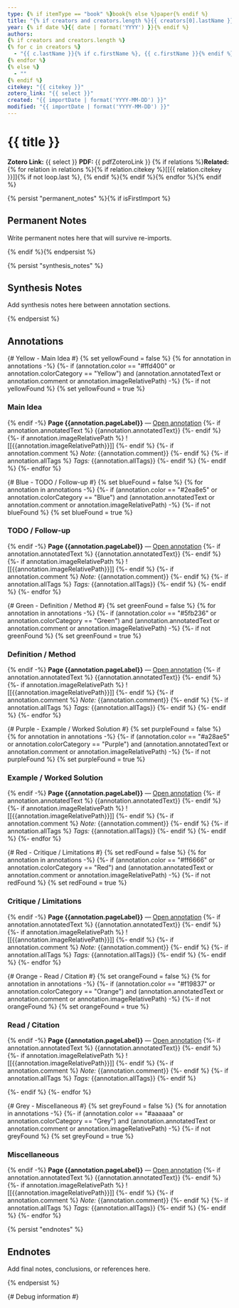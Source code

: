 ```yaml
---
type: {% if itemType == "book" %}book{% else %}paper{% endif %}
title: "{% if creators and creators.length %}{{ creators[0].lastName }}{% if creators.length == 2 %} & {{ creators[1].lastName }}{% elseif creators.length > 2 %} et al.{% endif %}{% endif %}{% if date %} ({{ date | format('YYYY') }}){% endif %} — {{ shortTitle or title }}"
year: {% if date %}{{ date | format('YYYY') }}{% endif %}
authors:
{% if creators and creators.length %}
{% for c in creators %}
  - "{{ c.lastName }}{% if c.firstName %}, {{ c.firstName }}{% endif %}"
{% endfor %}
{% else %}
  - ""
{% endif %}
citekey: "{{ citekey }}"
zotero_link: "{{ select }}"
created: "{{ importDate | format('YYYY-MM-DD') }}"
modified: "{{ importDate | format('YYYY-MM-DD') }}"
---
```


# {{ title }}

**Zotero Link:** {{ select }}
**PDF:** {{ pdfZoteroLink }}
{% if relations %}**Related:** {% for relation in relations %}{% if relation.citekey %}[[{{ relation.citekey }}]]{% if not loop.last %}, {% endif %}{% endif %}{% endfor %}{% endif %}

{% persist "permanent_notes" %}{% if isFirstImport %}
## Permanent Notes

Write permanent notes here that will survive re-imports.

{% endif %}{% endpersist %}

{% persist "synthesis_notes" %}
## Synthesis Notes

Add synthesis notes here between annotation sections.

{% endpersist %}

## Annotations

{# Yellow - Main Idea #}
{% set yellowFound = false %}
{% for annotation in annotations -%}
{%- if (annotation.color == "#ffd400" or annotation.colorCategory == "Yellow") and (annotation.annotatedText or annotation.comment or annotation.imageRelativePath) -%}
{%- if not yellowFound %}
{% set yellowFound = true %}

### Main Idea
{% endif -%}
**Page {{annotation.pageLabel}}** — [Open annotation](zotero://open-pdf/library/items/{{annotation.attachment.itemKey}}?page={{annotation.pageLabel}}&annotation={{annotation.id}})
{%- if annotation.annotatedText %}
{{annotation.annotatedText}}
{%- endif %}
{%- if annotation.imageRelativePath %}
![[{{annotation.imageRelativePath}}]]
{%- endif %}
{%- if annotation.comment %}
_Note:_ {{annotation.comment}}
{%- endif %}
{%- if annotation.allTags %}
_Tags:_ {{annotation.allTags}}
{%- endif %}
{%- endif %}
{%- endfor %}

{# Blue - TODO / Follow-up #}
{% set blueFound = false %}
{% for annotation in annotations -%}
{%- if (annotation.color == "#2ea8e5" or annotation.colorCategory == "Blue") and (annotation.annotatedText or annotation.comment or annotation.imageRelativePath) -%}
{%- if not blueFound %}
{% set blueFound = true %}

### TODO / Follow-up
{% endif -%}
**Page {{annotation.pageLabel}}** — [Open annotation](zotero://open-pdf/library/items/{{annotation.attachment.itemKey}}?page={{annotation.pageLabel}}&annotation={{annotation.id}})
{%- if annotation.annotatedText %}
{{annotation.annotatedText}}
{%- endif %}
{%- if annotation.imageRelativePath %}
![[{{annotation.imageRelativePath}}]]
{%- endif %}
{%- if annotation.comment %}
_Note:_ {{annotation.comment}}
{%- endif %}
{%- if annotation.allTags %}
_Tags:_ {{annotation.allTags}}
{%- endif %}
{%- endif %}
{%- endfor %}


{# Green - Definition / Method #}
{% set greenFound = false %}
{% for annotation in annotations -%}
{%- if (annotation.color == "#5fb236" or annotation.colorCategory == "Green") and (annotation.annotatedText or annotation.comment or annotation.imageRelativePath) -%}
{%- if not greenFound %}
{% set greenFound = true %}

### Definition / Method
{% endif -%}
**Page {{annotation.pageLabel}}** — [Open annotation](zotero://open-pdf/library/items/{{annotation.attachment.itemKey}}?page={{annotation.pageLabel}}&annotation={{annotation.id}})
{%- if annotation.annotatedText %}
{{annotation.annotatedText}}
{%- endif %}
{%- if annotation.imageRelativePath %}
![[{{annotation.imageRelativePath}}]]
{%- endif %}
{%- if annotation.comment %}
_Note:_ {{annotation.comment}}
{%- endif %}
{%- if annotation.allTags %}
_Tags:_ {{annotation.allTags}}
{%- endif %}
{%- endif %}
{%- endfor %}

{# Purple - Example / Worked Solution #}
{% set purpleFound = false %}
{% for annotation in annotations -%}
{%- if (annotation.color == "#a28ae5" or annotation.colorCategory == "Purple") and (annotation.annotatedText or annotation.comment or annotation.imageRelativePath) -%}
{%- if not purpleFound %}
{% set purpleFound = true %}

### Example / Worked Solution
{% endif -%}
**Page {{annotation.pageLabel}}** — [Open annotation](zotero://open-pdf/library/items/{{annotation.attachment.itemKey}}?page={{annotation.pageLabel}}&annotation={{annotation.id}})
{%- if annotation.annotatedText %}
{{annotation.annotatedText}}
{%- endif %}
{%- if annotation.imageRelativePath %}
![[{{annotation.imageRelativePath}}]]
{%- endif %}
{%- if annotation.comment %}
_Note:_ {{annotation.comment}}
{%- endif %}
{%- if annotation.allTags %}
_Tags:_ {{annotation.allTags}}
{%- endif %}
{%- endif %}
{%- endfor %}

{# Red - Critique / Limitations #}
{% set redFound = false %}
{% for annotation in annotations -%}
{%- if (annotation.color == "#ff6666" or annotation.colorCategory == "Red") and (annotation.annotatedText or annotation.comment or annotation.imageRelativePath) -%}
{%- if not redFound %}
{% set redFound = true %}

### Critique / Limitations
{% endif -%}
**Page {{annotation.pageLabel}}** — [Open annotation](zotero://open-pdf/library/items/{{annotation.attachment.itemKey}}?page={{annotation.pageLabel}}&annotation={{annotation.id}})
{%- if annotation.annotatedText %}
{{annotation.annotatedText}}
{%- endif %}
{%- if annotation.imageRelativePath %}
![[{{annotation.imageRelativePath}}]]
{%- endif %}
{%- if annotation.comment %}
_Note:_ {{annotation.comment}}
{%- endif %}
{%- if annotation.allTags %}
_Tags:_ {{annotation.allTags}}
{%- endif %}
{%- endif %}
{%- endfor %}

{# Orange - Read / Citation #}
{% set orangeFound = false %}
{% for annotation in annotations -%}
{%- if (annotation.color == "#f19837" or annotation.colorCategory == "Orange") and (annotation.annotatedText or annotation.comment or annotation.imageRelativePath) -%}
{%- if not orangeFound %}
{% set orangeFound = true %}

### Read / Citation
{% endif -%}
**Page {{annotation.pageLabel}}** — [Open annotation](zotero://open-pdf/library/items/{{annotation.attachment.itemKey}}?page={{annotation.pageLabel}}&annotation={{annotation.id}})
{%- if annotation.annotatedText %}
{{annotation.annotatedText}}
{%- endif %}
{%- if annotation.imageRelativePath %}
![[{{annotation.imageRelativePath}}]]
{%- endif %}
{%- if annotation.comment %}
_Note:_ {{annotation.comment}}
{%- endif %}
{%- if annotation.allTags %}
_Tags:_ {{annotation.allTags}}
{%- endif %}

{%- endif %}
{%- endfor %}

{# Grey - Miscellaneous #}
{% set greyFound = false %}
{% for annotation in annotations -%}
{%- if (annotation.color == "#aaaaaa" or annotation.colorCategory == "Grey") and (annotation.annotatedText or annotation.comment or annotation.imageRelativePath) -%}
{%- if not greyFound %}
{% set greyFound = true %}

### Miscellaneous
{% endif -%}
**Page {{annotation.pageLabel}}** — [Open annotation](zotero://open-pdf/library/items/{{annotation.attachment.itemKey}}?page={{annotation.pageLabel}}&annotation={{annotation.id}})
{%- if annotation.annotatedText %}
{{annotation.annotatedText}}
{%- endif %}
{%- if annotation.imageRelativePath %}
![[{{annotation.imageRelativePath}}]]
{%- endif %}
{%- if annotation.comment %}
_Note:_ {{annotation.comment}}
{%- endif %}
{%- if annotation.allTags %}
_Tags:_ {{annotation.allTags}}
{%- endif %}
{%- endif %}
{%- endfor %}

{% persist "endnotes" %}

## Endnotes

Add final notes, conclusions, or references here.

{% endpersist %}

{# Debug information #}
<!-- Processed {{ annotations.length }} annotations across {{ colorOrder.length }} color categories -->